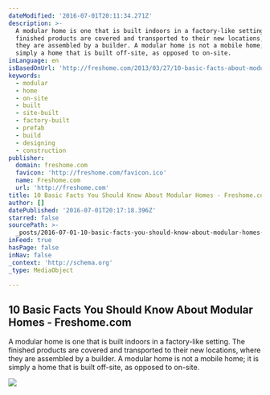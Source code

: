 ```yaml
---
dateModified: '2016-07-01T20:11:34.271Z'
description: >-
  A modular home is one that is built indoors in a factory-like setting. The
  finished products are covered and transported to their new locations, where
  they are assembled by a builder. A modular home is not a mobile home; it is
  simply a home that is built off-site, as opposed to on-site.
inLanguage: en
isBasedOnUrl: 'http://freshome.com/2013/03/27/10-basic-facts-about-modular-homes/'
keywords:
  - modular
  - home
  - on-site
  - built
  - site-built
  - factory-built
  - prefab
  - build
  - designing
  - construction
publisher:
  domain: freshome.com
  favicon: 'http://freshome.com/favicon.ico'
  name: Freshome.com
  url: 'http://freshome.com'
title: 10 Basic Facts You Should Know About Modular Homes - Freshome.com
author: []
datePublished: '2016-07-01T20:17:18.396Z'
starred: false
sourcePath: >-
  _posts/2016-07-01-10-basic-facts-you-should-know-about-modular-homes-freshom.md
inFeed: true
hasPage: false
inNav: false
_context: 'http://schema.org'
_type: MediaObject

---
```

<article style=""><h1>10 Basic Facts You Should Know About Modular Homes - Freshome.com</h1><p>A modular home is one that is built indoors in a factory-like setting. The finished products are covered and transported to their new locations, where they are assembled by a builder. A modular home is not a mobile home; it is simply a home that is built off-site, as opposed to on-site.</p><img src="http://cdn.freshome.com/wp-content/uploads/2013/03/modularhomes14.jpg" /></article>